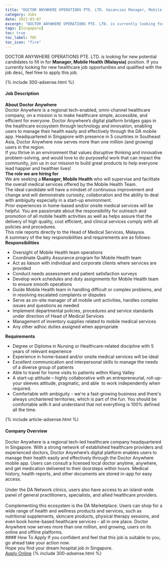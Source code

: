 ```yaml
---
title: "DOCTOR ANYWHERE OPERATIONS PTE. LTD. Vacancies Manager, Mobile Health (Malaysia)" 
category: Jobs 
date: 2021-03-07 
excerpt: "DOCTOR ANYWHERE OPERATIONS PTE. LTD. is currently looking for suitable person to fill in the Manager, Mobile Health (Malaysia) which positioned at Singapore" 
tags: [Singapore] 
toc: true 
toc_label: TOC 
toc_icon: "fire" 
--- 
```


<p>DOCTOR ANYWHERE OPERATIONS PTE. LTD. is looking for new potential candidates to fill in for <b>Manager, Mobile Health (Malaysia)</b> position. If you currently looking for new healthcare job opportunities and qualified with the job desc, feel free to apply this job.
</p>{% include 300-adsense.html %} 
<div><div><h4>Job Description</h4></div><div><div><span><div><div><div><strong>About Doctor Anywhere</strong></div><div>Doctor Anywhere is a regional tech-enabled, omni-channel healthcare company, on a mission is to make healthcare simple, accessible, and efficient for everyone. Doctor Anywhere&#8217;s digital platform bridges gaps in the healthcare ecosystem through technology and innovation, enabling users to manage their health easily and effectively through the DA mobile app. Headquartered in Singapore with presence in 5 countries in Southeast Asia, Doctor Anywhere now serves more than one million (and growing) users in the region.</div><div>If you thrive in an environment that values disruptive thinking and innovative problem-solving, and would love to do purposeful work that can impact the community, join us in our mission to build great products to help everyone lead happier and healthier lives!</div><div><strong>The role we are hiring for</strong></div><div>We are seeking a<strong>&#160;Manager, Mobile Health</strong>&#160;who will supervise and facilitate the overall medical services offered by the Mobile Health Team.&#160;</div><div>The ideal candidate will have a mindset of continuous improvement and change and will demonstrate curiosity, collaboration and the ability to deal with ambiguity especially in a start-up environment.</div><div>Prior experiences in home-based and/or onsite medical services will be helpful. You are passionate about the responsibility for outreach and promotion of all mobile health activities as well as helps assure that the delivery of high quality, cost efficient, and clinical services comply with all policies and procedures.</div><div>This role reports directly to the Head of Medical Services, Malaysia.</div><div>A summary of the key responsibilities and requirements are as follows:</div><div><strong>Responsibilities</strong></div><ul><li>Oversight of Mobile Health team operations</li><li>Coordinate Quality Assurance program for Mobile Health team</li><li>Act as liaison with individual and corporate clients where services are provided</li><li>Conduct needs assessment and patient satisfaction surveys</li><li>Develop work schedules and duty assignments for Mobile Health team to ensure smooth operations</li><li>Guide Mobile Health team in handling difficult or complex problems, and in resolving escalated complaints or disputes</li><li>Serve as on-site manager of all mobile unit activities, handles complex issues and questions as needed</li><li>Implement departmental policies, procedures and service standards under direction of Head of Medical Services</li><li>Management of inventory supplies related to mobile medical services</li><li>Any other adhoc duties assigned when appropriate</li></ul><div><strong>Requirements</strong></div><ul><li>Degree or Diploma in Nursing or Healthcare-related discipline with 5 years of relevant experience</li><li>Experience in home-based and/or onsite medical services will be ideal</li><li>Excellent communication and interpersonal skills to manage the needs of a diverse group of patients</li><li>Able to travel for home visits to patients within Klang Valley</li><li>A start-up attitude &#8211; highly collaborative with an entrepreneurial, roll-up-your sleeves attitude, pragmatic, and able&#160; to work independently when required.</li><li>Comfortable with ambiguity - we're a fast-growing business and there's always unchartered territories, which is part of the fun. You should be comfortable with it and understand that not everything is 100% defined all the time.</li></ul></div></div></span></div></div></div> 
{% include article-adsense.html %} 
<div><div><h4>Company Overview</h4></div><div><div><span><div><div>Doctor Anywhere is a regional tech-led healthcare company headquartered in Singapore. With a strong network of established healthcare providers and experienced doctors, Doctor Anywhere&#8217;s digital platform enables users to manage their health easily and effectively through the Doctor Anywhere mobile app. Users can consult a licensed local doctor anytime, anywhere, and get medication delivered to their doorsteps within hours. Medical history, health reports, and other documents are stored in-app for easy access.</div>
<div><br>
Under the DA Network clinics, users also have access to an island-wide panel of general practitioners, specialists, and allied healthcare providers.</div>
<div><br>
Complementing this ecosystem is the DA Marketplace. Users can shop for a wide range of health and wellness products and services, such as nutritional supplements, skincare products, physical therapy sessions, and even book home-based healthcare services &#8211; all in one place. Doctor Anywhere now serves more than one million, and growing, users on its online and offline platforms.</div></div></span></div></div></div> 
#### How To Apply 
If you confident and feel that this job is suitable to you, go ahead take your action now. <br/> 
Hope you find your dream hospital job in Singapore. <br/> 
<a href="https://www.jobstreet.com.my/en/job/manager-mobile-health-malaysia-8385694/origin/sg?jobId=jobstreet-sg-job-8385694" class="btn btn--warning" target="_blank" rel="nofollow noopenner">Apply Online</a> 
{% include 300-adsense.html %} 